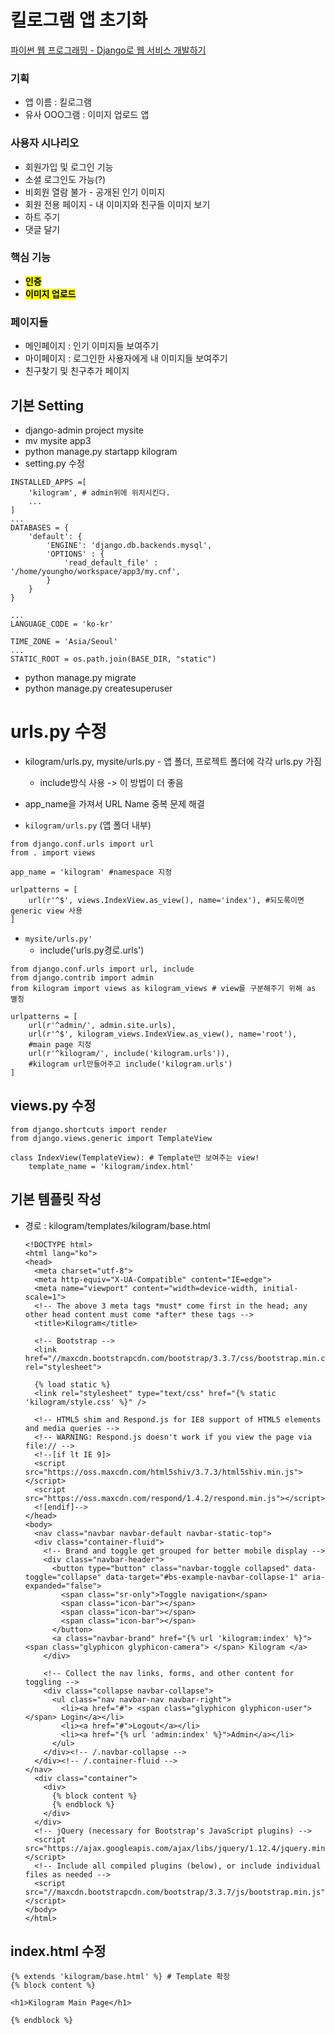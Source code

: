 # 킬로그램 앱 초기화

[파이썬 웹 프로그래밍 - Django로 웹 서비스 개발하기](https://www.inflearn.com/course/django-%ED%8C%8C%EC%9D%B4%EC%8D%AC-%EC%9E%A5%EA%B3%A0-%EA%B0%95%EC%A2%8C/)
### 기획
- 앱 이름 : 킬로그램
- 유사 OOO그램 : 이미지 업로드 앱

### 사용자 시나리오
- 회원가입 및 로그인 기능
- 소셜 로그인도 가능(?)
- 비회원 열람 불가 - 공개된 인기 이미지
- 회원 전용 페이지 - 내 이미지와 친구들 이미지 보기
- 하트 주기
- 댓글 달기

### 핵심 기능
- <mark><b>인증</b></mark>
- <mark><b>이미지 업로드</b></mark>

### 페이지들
- 메인페이지 : 인기 이미지들 보여주기
- 마이페이지 : 로그인한 사용자에게 내 이미지들 보여주기
- 친구찾기 및 친구추가 페이지



## 기본 Setting

- django-admin project mysite
- mv mysite app3
- python manage.py startapp kilogram
- setting.py 수정

```
INSTALLED_APPS =[
    'kilogram', # admin위에 위치시킨다.
    ...
]
...
DATABASES = {
    'default': {
        'ENGINE': 'django.db.backends.mysql',
        'OPTIONS' : {
            'read_default_file' : '/home/youngho/workspace/app3/my.cnf',
        }
    }
}

...
LANGUAGE_CODE = 'ko-kr'

TIME_ZONE = 'Asia/Seoul'
...
STATIC_ROOT = os.path.join(BASE_DIR, "static")
```
- python manage.py migrate
- python manage.py createsuperuser

# urls.py 수정
  - kilogram/urls.py, mysite/urls.py - 앱 폴더, 프로젝트 폴더에 각각 urls.py 가짐
    - include방식 사용 -> 이 방법이 더 좋음
  - app_name을 가져서 URL Name 중복 문제 해결

  - `kilogram/urls.py` (앱 폴더 내부)
  ```
  from django.conf.urls import url
  from . import views

  app_name = 'kilogram' #namespace 지정

  urlpatterns = [
      url(r'^$', views.IndexView.as_view(), name='index'), #되도록이면 generic view 사용
  ]
  ```

  -  `mysite/urls.py'`
      - include('urls.py경로.urls')
  ```
  from django.conf.urls import url, include
  from django.contrib import admin
  from kilogram import views as kilogram_views # view를 구분해주기 위해 as 별칭

  urlpatterns = [
      url(r'^admin/', admin.site.urls),
      url(r'^$', kilogram_views.IndexView.as_view(), name='root'),
      #main page 지정
      url(r'^kilogram/', include('kilogram.urls')),
      #kilogram url만들어주고 include('kilogram.urls')
  ]
  ```
## views.py 수정

  ```
  from django.shortcuts import render
  from django.views.generic import TemplateView

  class IndexView(TemplateView): # Template만 보여주는 view!
      template_name = 'kilogram/index.html'

  ```

## 기본 템플릿 작성
- 경로 : kilogram/templates/kilogram/base.html
  ```
  <!DOCTYPE html>
  <html lang="ko">
  <head>
    <meta charset="utf-8">
    <meta http-equiv="X-UA-Compatible" content="IE=edge">
    <meta name="viewport" content="width=device-width, initial-scale=1">
    <!-- The above 3 meta tags *must* come first in the head; any other head content must come *after* these tags -->
    <title>Kilogram</title>

    <!-- Bootstrap -->
    <link href="//maxcdn.bootstrapcdn.com/bootstrap/3.3.7/css/bootstrap.min.css" rel="stylesheet">

    {% load static %}
    <link rel="stylesheet" type="text/css" href="{% static 'kilogram/style.css' %}" />

    <!-- HTML5 shim and Respond.js for IE8 support of HTML5 elements and media queries -->
    <!-- WARNING: Respond.js doesn't work if you view the page via file:// -->
    <!--[if lt IE 9]>
    <script src="https://oss.maxcdn.com/html5shiv/3.7.3/html5shiv.min.js"></script>
    <script src="https://oss.maxcdn.com/respond/1.4.2/respond.min.js"></script>
    <![endif]-->
  </head>
  <body>
    <nav class="navbar navbar-default navbar-static-top">
    <div class="container-fluid">
      <!-- Brand and toggle get grouped for better mobile display -->
      <div class="navbar-header">
        <button type="button" class="navbar-toggle collapsed" data-toggle="collapse" data-target="#bs-example-navbar-collapse-1" aria-expanded="false">
          <span class="sr-only">Toggle navigation</span>
          <span class="icon-bar"></span>
          <span class="icon-bar"></span>
          <span class="icon-bar"></span>
        </button>
        <a class="navbar-brand" href="{% url 'kilogram:index' %}"> <span class="glyphicon glyphicon-camera"> </span> Kilogram </a>
      </div>

      <!-- Collect the nav links, forms, and other content for toggling -->
      <div class="collapse navbar-collapse">
        <ul class="nav navbar-nav navbar-right">
          <li><a href="#"> <span class="glyphicon glyphicon-user"></span> Login</a></li>
          <li><a href="#">Logout</a></li>
          <li><a href="{% url 'admin:index' %}">Admin</a></li>
        </ul>
      </div><!-- /.navbar-collapse -->
    </div><!-- /.container-fluid -->
  </nav>
    <div class="container">
      <div>
        {% block content %}
        {% endblock %}
      </div>
    </div>
    <!-- jQuery (necessary for Bootstrap's JavaScript plugins) -->
    <script src="https://ajax.googleapis.com/ajax/libs/jquery/1.12.4/jquery.min.js"></script>
    <!-- Include all compiled plugins (below), or include individual files as needed -->
    <script src="//maxcdn.bootstrapcdn.com/bootstrap/3.3.7/js/bootstrap.min.js"></script>
  </body>
  </html>
  ```

## index.html 수정
  ```
  {% extends 'kilogram/base.html' %} # Template 확장
  {% block content %}

  <h1>Kilogram Main Page</h1>

  {% endblock %}
  ```
